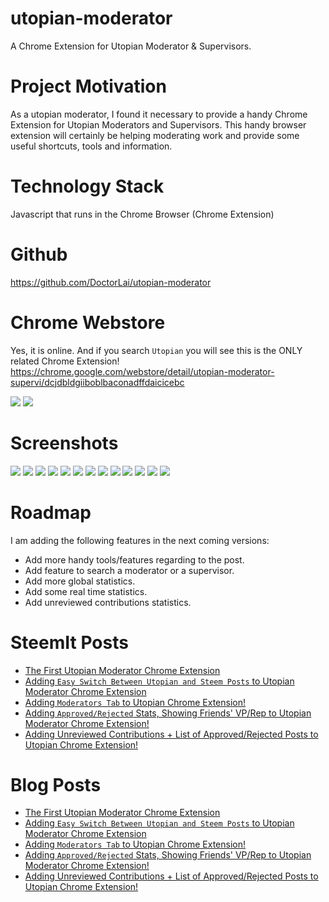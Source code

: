 # utopian-moderator
A Chrome Extension for Utopian Moderator &amp; Supervisors.

# Project Motivation
As a utopian moderator, I found it necessary to provide a handy Chrome Extension for Utopian Moderators and Supervisors. This handy browser extension will certainly be helping moderating work and provide some useful shortcuts, tools and information.

# Technology Stack
Javascript that runs in the Chrome Browser (Chrome Extension)

# Github
https://github.com/DoctorLai/utopian-moderator

# Chrome Webstore
Yes, it is online. And if you search `Utopian` you will see this is the ONLY related Chrome Extension!
https://chrome.google.com/webstore/detail/utopian-moderator-supervi/dcjdbldgiiboblbaconadffdaicicebc

![](https://helloacm.com/wp-content/uploads/2018/01/utopian-chrome-extension-published.jpg)
![](https://helloacm.com/wp-content/uploads/2018/01/chrome-extension-utopian-moderator-supervisor.jpg)

# Screenshots
![](https://github.com/DoctorLai/utopian-moderator/blob/master/images/shortcuts.jpg?raw=true)
![](https://github.com/DoctorLai/utopian-moderator/blob/master/images/log.jpg?raw=true)
![](https://github.com/DoctorLai/utopian-moderator/blob/master/images/general.jpg?raw=true)
![](https://helloacm.com/wp-content/uploads/2018/01/utopian-chrome-extension-steemit-tab-.jpg)
![](https://github.com/DoctorLai/utopian-moderator/blob/master/images/moderators.jpg?raw=true)
![](https://helloacm.com/wp-content/uploads/2018/01/utopian-top-moderators-by-total-paid-steem.jpg)
![](https://helloacm.com/wp-content/uploads/2018/01/loading-gif-utopian-chrome-extension.jpg)
![](https://github.com/DoctorLai/utopian-moderator/blob/master/images/moderators.jpg?raw=true)
![](https://github.com/DoctorLai/utopian-moderator/blob/master/images/setting.jpg?raw=true)
![](https://github.com/DoctorLai/utopian-moderator/blob/master/images/chart1.jpg?raw=true)
![](https://github.com/DoctorLai/utopian-moderator/blob/master/images/chart2.jpg?raw=true)
![](https://steemitimages.com/0x0/https://res.cloudinary.com/hpiynhbhq/image/upload/v1517614807/ohclcpeihsuia9etmxex.png)
![](https://steemitimages.com/0x0/https://res.cloudinary.com/hpiynhbhq/image/upload/v1517614931/nrjqtrwenwyqwpvptzso.png)

# Roadmap
I am adding the following features in the next coming versions:
- Add more handy tools/features regarding to the post.
- Add feature to search a moderator or a supervisor.
- Add more global statistics.
- Add some real time statistics.
- Add unreviewed contributions statistics.

# SteemIt Posts
- [The First Utopian Moderator Chrome Extension](https://steemit.com/utopian-io/@justyy/the-first-utopian-moderator-chrome-extension)
- [Adding `Easy Switch Between Utopian and Steem Posts` to Utopian Moderator Chrome Extension](https://steemit.com/utopian-io/@justyy/adding-easy-switch-between-utopian-and-steem-posts-to-utopian-moderator-chrome-extension)
- [Adding `Moderators Tab` to Utopian Chrome Extension!](https://steemit.com/utopian-io/@justyy/adding-moderators-tab-to-utopian-chrome-extension)
- [Adding `Approved/Rejected` Stats, Showing Friends' VP/Rep to Utopian Moderator Chrome Extension!](https://steemit.com/utopian-io/@justyy/adding-approved-rejected-stats-showing-friends-vp-rep-to-utopian-moderator-chrome-extension)
- [Adding Unreviewed Contributions + List of Approved/Rejected Posts to Utopian Chrome Extension!](https://steemit.com/utopian-io/@justyy/adding-unreviewed-contributions-list-of-approved-rejected-posts-to-utopian-chrome-extension)

# Blog Posts
- [The First Utopian Moderator Chrome Extension](https://helloacm.com/the-first-utopian-moderator-chrome-extension/)
- [Adding `Easy Switch Between Utopian and Steem Posts` to Utopian Moderator Chrome Extension](https://helloacm.com/adding-easy-switch-between-utopian-and-steem-posts-to-utopian-moderator-chrome-extension/)
- [Adding `Moderators Tab` to Utopian Chrome Extension!](https://helloacm.com/adding-moderators-tab-to-utopian-chrome-extension/)
- [Adding `Approved/Rejected` Stats, Showing Friends' VP/Rep to Utopian Moderator Chrome Extension!](https://helloacm.com/adding-approved-rejected-stats-and-showing-friends-vp-rep-to-utopian-moderator-chrome-extension/)
- [Adding Unreviewed Contributions + List of Approved/Rejected Posts to Utopian Chrome Extension!](https://helloacm.com/adding-unreviewed-contributions-list-of-approved-rejected-posts-to-utopian-chrome-extension/)